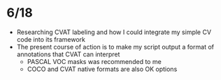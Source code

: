 # 6/18

- Researching CVAT labeling and how I could integrate my simple CV code into its framework
- The present course of action is to make my script output a format of annotations that CVAT can interpret
  - PASCAL VOC masks was recommended to me
  - COCO and CVAT native formats are also OK options